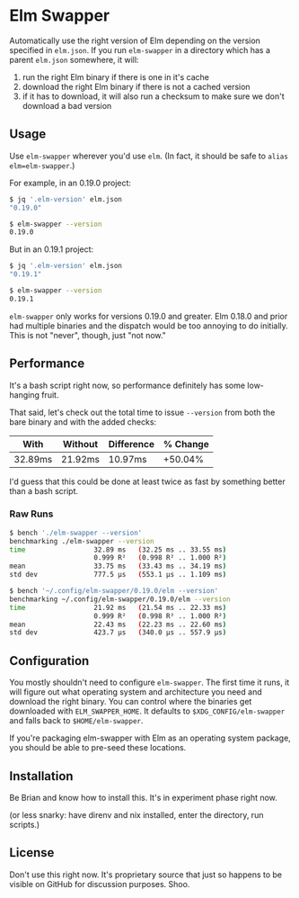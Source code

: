 # Elm Swapper

Automatically use the right version of Elm depending on the version specified in `elm.json`.
If you run `elm-swapper` in a directory which has a parent `elm.json` somewhere, it will:

1. run the right Elm binary if there is one in it's cache
2. download the right Elm binary if there is not a cached version
3. if it has to download, it will also run a checksum to make sure we don't download a bad version

## Usage

Use `elm-swapper` wherever you'd use `elm`. (In fact, it should be safe to `alias elm=elm-swapper`.)

For example, in an 0.19.0 project:

```sh
$ jq '.elm-version' elm.json
"0.19.0"

$ elm-swapper --version
0.19.0
```

But in an 0.19.1 project:

```sh
$ jq '.elm-version' elm.json
"0.19.1"

$ elm-swapper --version
0.19.1
```

`elm-swapper` only works for versions 0.19.0 and greater.
Elm 0.18.0 and prior had multiple binaries and the dispatch would be too annoying to do initially.
This is not "never", though, just "not now."

## Performance

It's a bash script right now, so performance definitely has some low-hanging fruit.

That said, let's check out the total time to issue `--version` from both the bare binary and with the added checks:

| With    | Without | Difference | % Change |
|---------|---------|------------|----------|
| 32.89ms | 21.92ms | 10.97ms    | +50.04%  |

I'd guess that this could be done at least twice as fast by something better than a bash script.

### Raw Runs

```sh
$ bench './elm-swapper --version'
benchmarking ./elm-swapper --version
time                 32.89 ms   (32.25 ms .. 33.55 ms)
                     0.999 R²   (0.998 R² .. 1.000 R²)
mean                 33.75 ms   (33.43 ms .. 34.19 ms)
std dev              777.5 μs   (553.1 μs .. 1.109 ms)

$ bench '~/.config/elm-swapper/0.19.0/elm --version'
benchmarking ~/.config/elm-swapper/0.19.0/elm --version
time                 21.92 ms   (21.54 ms .. 22.33 ms)
                     0.999 R²   (0.998 R² .. 1.000 R²)
mean                 22.43 ms   (22.23 ms .. 22.60 ms)
std dev              423.7 μs   (340.0 μs .. 557.9 μs)
```

## Configuration

You mostly shouldn't need to configure `elm-swapper`.
The first time it runs, it will figure out what operating system and architecture you need and download the right binary.
You can control where the binaries get downloaded with `ELM_SWAPPER_HOME`.
It defaults to `$XDG_CONFIG/elm-swapper` and falls back to `$HOME/elm-swapper`.

If you're packaging elm-swapper with Elm as an operating system package, you should be able to pre-seed these locations.

## Installation

Be Brian and know how to install this. It's in experiment phase right now.

(or less snarky: have direnv and nix installed, enter the directory, run scripts.)

## License

Don't use this right now.
It's proprietary source that just so happens to be visible on GitHub for discussion purposes.
Shoo.
